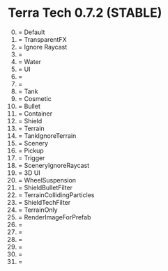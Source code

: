 # Terra Tech 0.7.2 (STABLE)
0. = Default
1. = TransparentFX
2. = Ignore Raycast
3. = 
4. = Water
5. = UI
6. = 
7. = 
8. = Tank
9. = Cosmetic
10. = Bullet
11. = Container
12. = Shield
13. = Terrain
14. = TankIgnoreTerrain
15. = Scenery
16. = Pickup
17. = Trigger
18. = SceneryIgnoreRaycast
19. = 3D UI
20. = WheelSuspension
21. = ShieldBulletFilter
22. = TerrainCollidingParticles
23. = ShieldTechFilter
24. = TerrainOnly
25. = RenderImageForPrefab
26. = 
27. = 
28. = 
29. = 
30. = 
31. = 
